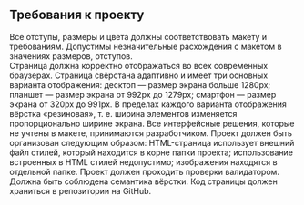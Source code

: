 ## Требования к проекту
Все отступы, размеры и цвета должны соответствовать макету                         и требованиям.
Допустимы незначительные расхождения с макетом в значениях размеров, отступов.  
Страница должна корректно отображаться во всех современных браузерах.
Страница свёрстана адаптивно и имеет три основных варианта отображения:
десктоп — размер экрана больше 1280px;
планшет — размер экрана от 992px до 1279px;
смартфон — размер экрана от 320px до 991px.
В пределах каждого варианта отображения вёрстка «резиновая», т. е. ширина элементов изменяется пропорционально ширине экрана.
Все интерфейсные решения, которые не учтены в макете, принимаются разработчиком.
Проект должен быть организован следующим образом:
HTML-страница использует внешний файл стилей, который находится в корне папки проекта;
использование встроенных в HTML стилей недопустимо;
изображения находятся в отдельной папке.
Проект должен проходить проверки валидатором.
Должна быть соблюдена семантика вёрстки.
Код страницы должен храниться в репозитории на GitHub.
